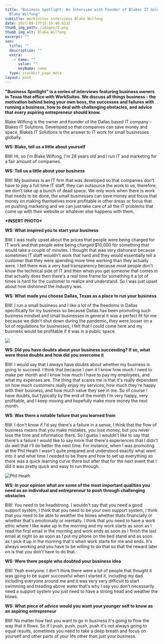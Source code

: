 ```yaml
---
title: "Business Spotlight: An Interview with Founder of Blakes IT Solutions
  Blake Wilfong"
subtitle: WorkSuites interviews Blake Wilfong
date: 2021-09-17T15:15:40.633Z
thumb_img_path: /images/2.png
thumb_img_alt: Blake Wilfong
excerpt: ""
seo:
  title: ""
  description: ""
  extra:
    - name: ""
      value: ""
      keyName: name
  type: stackbit_page_meta
layout: post
---
```

**"Business Spotlight" is a series of interviews featuring business owners in Texas that office with WorkSuites. We discuss all things business - the motivation behind being your own boss, the successes and failures with running a business, how to deal with challenging obstacles, and advice that every aspiring entrepreneur should know.**

Blake Wilfong is the owner and founder of the Dallas based IT company - Blakes IT Solutions. Developed so that companies can save money and space, Blakes IT Solutions is the answer to IT work for small businesses globally.

**WS: Blake, tell us a little about yourself**

BW: Hi, so I'm Blake Wilfong, I'm 28 years old and I run IT and marketing for a fair amount of companies.

**WS: Tell us a little about your business**

BW: My business is an IT firm that was developed so that companies don't have to pay a full time IT staff, they can outsource the work to us, therefore, we don't take up a bunch of dead space. We only work when there is work that needs to be done, the small businesses can save money and focus that money on making themselves more profitable in other areas or focus that on pushing marketing and we can just take care of all the IT problems that come up with their website or whatever else happens with them.

**\*INSERT PHOTO\***

**WS: What inspired you to start your business**

BW: I was really upset about the prices that people were being charged for IT work and that people were being charged $10,000 for something that would take a couple of minutes. I thought that was very dishonest because sometimes IT staff wouldn't work that hard and they would essentially tell a customer that they were spending more time working than they actually were. I felt there was a very bad transparency because most people don't know the technical side of IT and then when you get someone that comes in that actually does then there's a real time frame for something it a lot of times is hard for the customer to realize and understand. So I was just upset about how dishonest the industry was.

**WS: What made you choose Dallas, Texas as a place to run your business**

BW: I run a small business and I like a lot of the freedoms in Dallas specifically for my business so because Dallas has been promoting such business mindset and small businesses in general it was a perfect fit for me because we didn't shut down during the pandemic, they were looser on a lot of regulations for businesses, I felt that I could come here and my business would be profitable if it was in a public space.

![](/images/1.png)

**WS: Did you have doubts about your business succeeding? If so, what were those doubts and how did you overcome it**

BW: I would say that I always have doubts about whether my business is going to succeed. I think that because I own it I know how much I need to make per month and I know how much I have to pay my employees, and what my expenses are. The thing that scares me is that it's really dependent on how much customers really enjoy my services, how much they're happy with their business, and how much value they see in me. So of course I have doubts, but typically by the end of the month I'm very happy, very profitable, and I keep moving and hopefully make more money the next month.

**WS: Was there a notable failure that you learned from**

BW: I don't know if I'd say there's a failure in a sense, I think that the flow of business means that you make mistakes, you lose money, but you never lose the time and information there. So I guess I wouldn't like to say that there's a failure I would like to say more that there's experiences that I didn't do well that I'll do better the next time. For instance, when I was promoting at the Phil Heath I wasn't quite prepared and understood exactly what went into it and what time I needed to be there and how to set up everything so there was a quick learning curve there but after that for the next event that I did it was pretty quick and easy to run through.

![](/images/3.png "Phil Heath")

**WS: In your opinion what are some of the most important qualities you need as an individual and entrepreneur to push through challenging obstacles**

BW: You need to be headstrong. I wouldn't say that you need a good support system, I think that you need to be your own support system, I think that you need to be able to weather the blows whether thats financially or whether that's emotionally or mentally. I think that you need to have a work ethic where I like wake up in the morning and my work starts as soon as I read the first email in the morning and work ends as soon as I finish the last email at night so as soon as I put my phone on the bed stand and as soon as I pick it up in the morning that's when work starts for me and ends. It's always working and you have to be willing to do that so that the reward later on is that you don't have to do that.

**WS: Were there people who doubted your business idea**

BW: Yeah everyone. I don't think there were a lot of people that thought it was going to be super successful when I started it, including my dad including everyone around me and it was very very difficult to start swimming and treading above water that's why I say you don't necessarily need a support system you just need to have a strong head and weather the blows.

**WS: What piece of advice would you want your younger self to know as an aspiring entrepreneur**

BW: No matter how fast you want to go in business it's going to flow the way that it flows. So if I push, push, push, push it's not always going to equal results, sometimes you need to take a deep breath and focus on yourself and other parts of your life other than just your business.